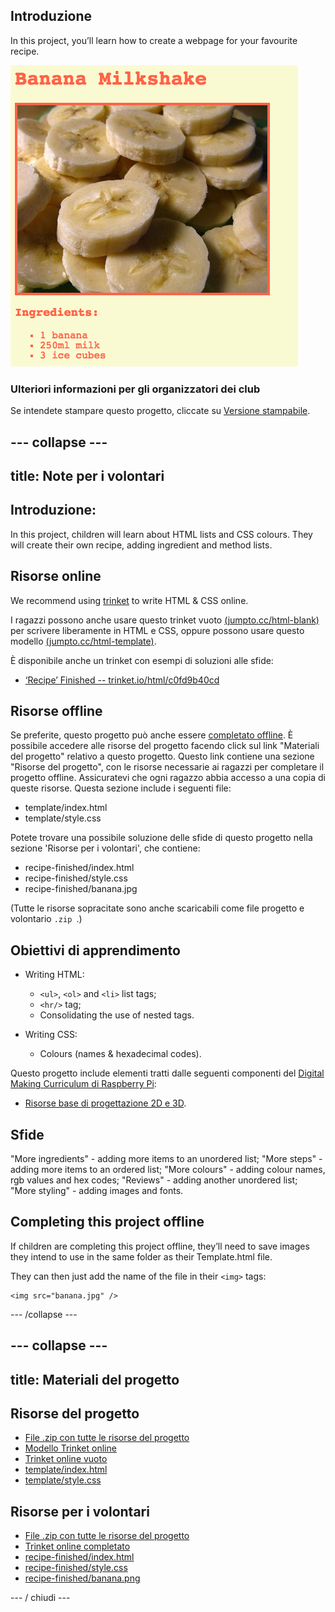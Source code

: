 ## Introduzione

In this project, you’ll learn how to create a webpage for your favourite recipe.

![screenshot](images/recipe-final.png)

### Ulteriori informazioni per gli organizzatori dei club

Se intendete stampare questo progetto, cliccate su [Versione stampabile](https://projects.raspberrypi.org/en/projects/recipe/print).

## \--- collapse \---

## title: Note per i volontari

## Introduzione:

In this project, children will learn about HTML lists and CSS colours. They will create their own recipe, adding ingredient and method lists.

## Risorse online

We recommend using [trinket](https://trinket.io/) to write HTML & CSS online.

I ragazzi possono anche usare questo trinket vuoto [(jumpto.cc/html-blank)](http://jumpto.cc/html-blank) per scrivere liberamente in HTML e CSS, oppure possono usare questo modello [(jumpto.cc/html-template)](http://jumpto.cc/html-template).

È disponibile anche un trinket con esempi di soluzioni alle sfide:

+ [‘Recipe’ Finished -- trinket.io/html/c0fd9b40cd](https://trinket.io/html/c0fd9b40cd)

## Risorse offline

Se preferite, questo progetto può anche essere [completato offline](https://www.codeclubprojects.org/en-GB/resources/webdev-working-offline/). È possibile accedere alle risorse del progetto facendo click sul link "Materiali del progetto" relativo a questo progetto. Questo link contiene una sezione "Risorse del progetto", con le risorse necessarie ai ragazzi per completare il progetto offline. Assicuratevi che ogni ragazzo abbia accesso a una copia di queste risorse. Questa sezione include i seguenti file:

+ template/index.html
+ template/style.css

Potete trovare una possibile soluzione delle sfide di questo progetto nella sezione 'Risorse per i volontari', che contiene:

+ recipe-finished/index.html
+ recipe-finished/style.css
+ recipe-finished/banana.jpg

(Tutte le risorse sopracitate sono anche scaricabili come file progetto e volontario `.zip `.)

## Obiettivi di apprendimento

+ Writing HTML:
    
    + `<ul>`, `<ol>` and `<li>` list tags;
    + `<hr/>` tag;
    + Consolidating the use of nested tags.

+ Writing CSS:
    
    + Colours (names & hexadecimal codes).

Questo progetto include elementi tratti dalle seguenti componenti del [Digital Making Curriculum di Raspberry Pi](http://rpf.io/curriculum):

+ [Risorse base di progettazione 2D e 3D](https://www.raspberrypi.org/curriculum/design/creator).

## Sfide

"More ingredients" - adding more items to an unordered list; "More steps" - adding more items to an ordered list; "More colours" - adding colour names, rgb values and hex codes; "Reviews" - adding another unordered list; "More styling" - adding images and fonts.

## Completing this project offline

If children are completing this project offline, they’ll need to save images they intend to use in the same folder as their Template.html file.

They can then just add the name of the file in their `<img>` tags:

    <img src="banana.jpg" />
    

\--- /collapse \---

## \--- collapse \---

## title: Materiali del progetto

## Risorse del progetto

+ [File .zip con tutte le risorse del progetto](resources/recipe-project-resources.zip)
+ [Modello Trinket online](http://jumpto.cc/trinket-template)
+ [Trinket online vuoto](http://jumpto.cc/trinket-blank)
+ [template/index.html](resources/template-index.html)
+ [template/style.css](resources/template-style.css)

## Risorse per i volontari

+ [File .zip con tutte le risorse del progetto](resources/recipe-volunteer-resources.zip)
+ [Trinket online completato](https://trinket.io/html/c0fd9b40cd)
+ [recipe-finished/index.html](resources/recipe-finished-index.html)
+ [recipe-finished/style.css](resources/recipe-finished-style.css)
+ [recipe-finished/banana.png](resources/recipe-finished-banana.png)

\--- / chiudi \---